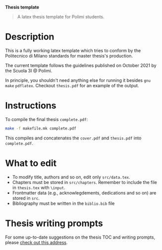 **Thesis template**

> A latex thesis template for Polimi students.

# Description

This is a fully working latex template which tries to conform by the Politecnico
di Milano standards for master thesis's production.

The current template follows the guidelines published on October 2021 by the
Scuola 3I @ Polimi.

In principle, you shouldn't need anything else for running it besides `gnu make`
`pdflatex`. Checkout `thesis.pdf` for an example of the output.

# Instructions

To compile the final thesis `complete.pdf`:

```sh
make -f makefile.mk complete.pdf
```

This compiles and concatenates the `cover.pdf` and `thesis.pdf` into
`complete.pdf`.

# What to edit

- To modify title, authors and so on, edit only `src/data.tex`.
- Chapters must be stored in `src/chapters`. Remember to include the file in
  `thesis.tex` with `\input`.
- Frontmatter data (e.g., acknowlegdements, dedications and so on) are stored in
  `src`.
- Bibliography must be written in the `biblio.bib` file

# Thesis writing prompts

For some up-to-date suggestions on the thesis TOC and writing prompts, please
[check out this address](https://www.notion.so/Thesis-writing-prompts-445476388185454ba03440220fa00a64).
